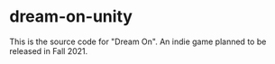 # dream-on-unity
This is the source code for "Dream On". An indie game planned to be released in Fall 2021.
